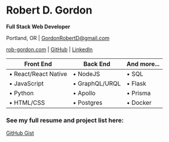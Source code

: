 # Robert D. Gordon
**Full Stack Web Developer**

Portland, OR | GordonRobertD@gmail.com

[rob-gordon.com](https://rob-gordon.com) | [GitHub](https://github.com/RobertDGordon) | [LinkedIn](https://linkedin.com/in/robert-d-gordon/)

Front End | Back End | And more...
------------ | ------------- | ------------
• React/React Native | • NodeJS | • SQL
• JavaScript | • GraphQL/URQL | • Flask
• Python | • Apollo | • Prisma
• HTML/CSS | • Postgres | • Docker

### See my full resume and project list here:
[GitHub Gist](https://gist.github.com/RobertDGordon/280cd750eb03a28797bf3fcffb400bab)